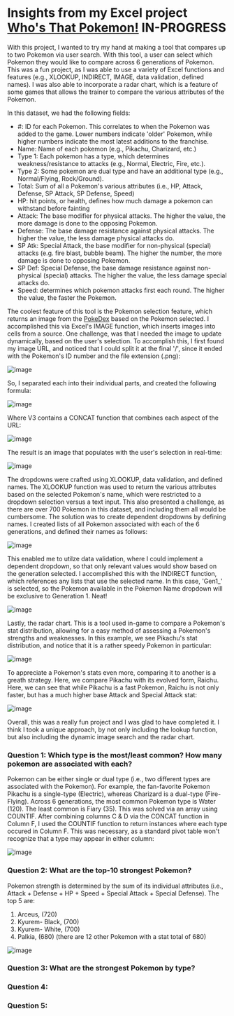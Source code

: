 # Insights from my Excel project [Who's That Pokemon!](xx) IN-PROGRESS


With this project, I wanted to try my hand at making a tool that compares up to two Pokemon via user search. With this tool, a user can select which Pokemon they would like to compare across 6 generations of Pokemon. This was a fun project, as I was able to use a variety of Excel functions and features (e.g., XLOOKUP, INDIRECT, IMAGE, data validation, defined names). I was also able to incorporate a radar chart, which is a feature of some games that allows the trainer to compare the various attributes of the Pokemon.

In this dataset, we had the following fields:
* #: ID for each Pokemon. This correlates to when the Pokemon was added to the game. Lower numbers indicate 'older' Pokemon, while higher numbers indicate the most latest additions to the franchise.
* Name: Name of each pokemon (e.g., Pikachu, Charizard, etc.)
* Type 1: Each pokemon has a type, which determines weakness/resistance to attacks (e.g., Normal, Electric, Fire, etc.).
* Type 2: Some pokemon are dual type and have an additional type (e.g., Normal/Flying, Rock/Ground).
* Total: Sum of all a Pokemon's various attributes (i.e., HP, Attack, Defense, SP Attack, SP Defense, Speed)
* HP: hit points, or health, defines how much damage a pokemon can withstand before fainting
* Attack: The base modifier for physical attacks. The higher the value, the more damage is done to the opposing Pokemon.
* Defense: The base damage resistance against physical attacks. The higher the value, the less damage physical attacks do. 
* SP Atk: Special Attack, the base modifier for non-physical (special) attacks (e.g. fire blast, bubble beam). The higher the number, the more damage is done to opposing Pokemon.
* SP Def: Special Defense, the base damage resistance against non-physical (special) attacks. The higher the value, the less damage special attacks do.
* Speed: determines which pokemon attacks first each round. The higher the value, the faster the Pokemon.

The coolest feature of this tool is the Pokemon selection feature, which returns an image from the [PokeDex](https://www.pokemon.com/us/pokedex) based on the Pokemon selected. I accomplished this via Excel's IMAGE function, which inserts images into cells from a source. One challenge, was that I needed the image to update dynamically, based on the user's selection. To accomplish this, I first found my image URL, and noticed that I could split it at the final '/', since it ended with the Pokemon's ID number and the file extension (.png):

![image](https://github.com/user-attachments/assets/00fcb3a2-821d-4a97-95e1-651755fff982)

So, I separated each into their individual parts, and created the following formula:

![image](https://github.com/user-attachments/assets/5d1bf281-4b0f-4f19-941d-fa12855af344)

Where V3 contains a CONCAT function that combines each aspect of the URL:

![image](https://github.com/user-attachments/assets/8e295933-86ca-4f9d-809c-666d07694f1c)

The result is an image that populates with the user's selection in real-time:

![image](https://github.com/user-attachments/assets/513eab72-6612-44eb-b8d9-af5a2b7c9ef4)

The dropdowns were crafted using XLOOKUP, data validation, and defined names. The XLOOKUP function was used to return the various attributes based on the selected Pokemon's name, which were restricted to a dropdown selection versus a text input. This also presented a challenge, as there are over 700 Pokemon in this dataset, and including them all would be cumbersome. The solution was to create dependent dropdowns by defining names. I created lists of all Pokemon associated with each of the 6 generations, and defined their names as follows: 

![image](https://github.com/user-attachments/assets/91d763a2-e7ad-4bd0-8a7f-4ce0f181a8b3)

This enabled me to utilze data validation, where I could implement a dependent dropdown, so that only relevant values would show based on the generation selected. I accomplished this with the INDIRECT function, which references any lists that use the selected name. In this case, 'Gen1_' is selected, so the Pokemon available in the Pokemon Name dropdown will be exclusive to Generation 1. Neat!

![image](https://github.com/user-attachments/assets/6bf2781e-9851-4f92-ad34-42e76c68b5dd)

Lastly, the radar chart. This is a tool used in-game to compare a Pokemon's stat distribution, allowing for a easy method of assessing a Pokemon's strengths and weaknesses. In this example, we see Pikachu's stat distribution, and notice that it is a rather speedy Pokemon in particular:

![image](https://github.com/user-attachments/assets/953d0482-12a9-4c68-b4bc-cb3e88f54944)

To appreciate a Pokemon's stats even more, comparing it to another is a greath strategy. Here, we compare Pikachu with its evolved form, Raichu. Here, we can see that while Pikachu is a fast Pokemon, Raichu is not only faster, but has a much higher base Attack and Special Attack stat:

![image](https://github.com/user-attachments/assets/a7bbaf32-ab13-415b-808e-70be46762b0c)

Overall, this was a really fun project and I was glad to have completed it. I think I took a unique approach, by not only including the lookup function, but also including the dynamic image search and the radar chart. 



### Question 1: Which type is the most/least common? How many pokemon are associated with each?

Pokemon can be either single or dual type (i.e., two different types are associated with the Pokemon). For example, the fan-favorite Pokemon Pikachu is a single-type (Electric), whereas Charizard is a dual-type (Fire-Flying). Across 6 generations, the most common Pokemon type is Water (120). The least common is Fiary (35). This was solved via an array using COUNTIF. After combining columns C & D via the CONCAT function in Column F, I used the COUNTIF function to return instances where each type occured in Column F. This was necessary, as a standard pivot table won't recognize that a type may appear in either column: 

![image](https://github.com/user-attachments/assets/2366b372-204f-41d7-acb0-58e2c35feecc)



### Question 2: What are the top-10 strongest Pokemon?

Pokemon strength is determined by the sum of its individual attributes (i.e., Attack + Defense + HP + Speed + Special Attack + Special Defense). The top 5 are:
  1. Arceus, (720)
  2. Kyurem- Black, (700)
  3. Kyurem- White, (700)
  4. Palkia, (680) (there are 12 other Pokemon with a stat total of 680)

![image](https://github.com/user-attachments/assets/ba988be7-4013-4091-beb6-38879fe45f6d)



### Question 3: What are the strongest Pokemon by type?


### Question 4: 


### Question 5: 

